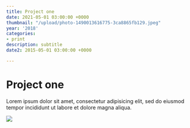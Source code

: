 ```yaml
---
title: Project one
date: 2021-05-01 03:00:00 +0000
thumbnail: "/upload/photo-1490013616775-3ca8865fb129.jpeg"
year: '2018'
categories:
- print
description: subtitle
date2: 2015-05-01 03:00:00 +0000

---
```

# Project one

Lorem ipsum dolor sit amet, consectetur adipisicing elit, sed do eiusmod tempor incididunt ut labore et dolore magna aliqua.

![](/upload/photo-1490013616775-3ca8865fb129.jpeg)
